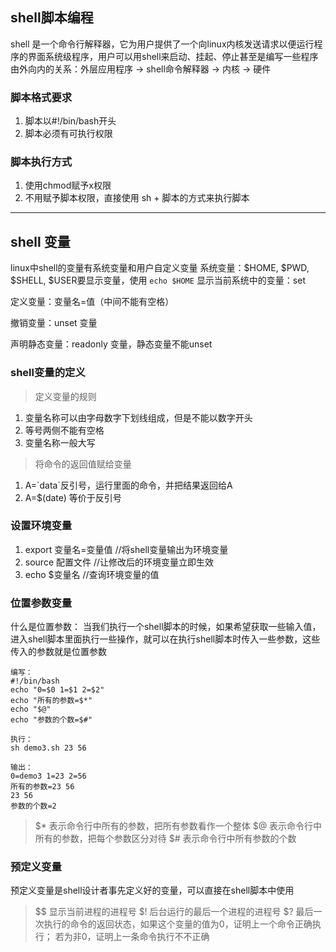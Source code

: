 ## shell脚本编程

shell 是一个命令行解释器，它为用户提供了一个向linux内核发送请求以便运行程序的界面系统级程序，用户可以用shell来启动、挂起、停止甚至是编写一些程序
由外向内的关系：外层应用程序 -> shell命令解释器 -> 内核 -> 硬件

### 脚本格式要求

1. 脚本以#!/bin/bash开头
2. 脚本必须有可执行权限

### 脚本执行方式

1. 使用chmod赋予x权限
2. 不用赋予脚本权限，直接使用 sh + 脚本的方式来执行脚本

---
## shell 变量

linux中shell的变量有系统变量和用户自定义变量
系统变量：$HOME, $PWD, $SHELL, $USER要显示变量，使用 `echo $HOME` 
显示当前系统中的变量：set

定义变量：变量名=值（中间不能有空格）

撤销变量：unset 变量

声明静态变量：readonly 变量，静态变量不能unset

### shell变量的定义

> 定义变量的规则
1. 变量名称可以由字母数字下划线组成，但是不能以数字开头
2. 等号两侧不能有空格
3. 变量名称一般大写

> 将命令的返回值赋给变量
1. A=\`data\`反引号，运行里面的命令，并把结果返回给A
2. A=$(date) 等价于反引号

### 设置环境变量

1. export 变量名=变量值    //将shell变量输出为环境变量
2. source 配置文件    //让修改后的环境变量立即生效
3. echo $变量名    //查询环境变量的值

### 位置参数变量

什么是位置参数：
当我们执行一个shell脚本的时候，如果希望获取一些输入值，进入shell脚本里面执行一些操作，就可以在执行shell脚本时传入一些参数，这些传入的参数就是位置参数

```
编写：
#!/bin/bash
echo "0=$0 1=$1 2=$2"
echo "所有的参数=$*"
echo "$@"
echo "参数的个数=$#"

执行：
sh demo3.sh 23 56

输出：
0=demo3 1=23 2=56
所有的参数=23 56
23 56
参数的个数=2
```

> $* 表示命令行中所有的参数，把所有参数看作一个整体
> $@ 表示命令行中所有的参数，把每个参数区分对待
> $# 表示命令行中所有参数的个数

### 预定义变量

预定义变量是shell设计者事先定义好的变量，可以直接在shell脚本中使用

> \$$ 显示当前进程的进程号
> $! 后台运行的最后一个进程的进程号
> $? 最后一次执行的命令的返回状态，如果这个变量的值为0，证明上一个命令正确执行；
> 若为非0，证明上一条命令执行不不正确

